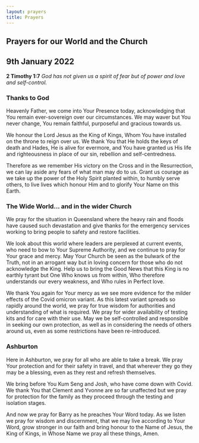 ```yaml
---
layout: prayers
title: Prayers
---
```

## Prayers for our World and the Church

## 9th January 2022

__2 Timothy 1:7__ 
_God has not given us a spirit of fear but of power and love and self-control._

### Thanks to God
Heavenly Father, we come into Your Presence today, acknowledging that You remain ever-sovereign over our circumstances. We may waver but You never change, You remain faithful, purposeful and gracious towards us.

We honour the Lord Jesus as the King of Kings, Whom You have installed on the throne to reign over us. We thank You that He holds the keys of death and Hades, He is alive for evermore, and You have granted us His life and righteousness in place of our sin, rebellion and self-centredness.

Therefore as we remember His victory on the Cross and in the Resurrection, we can lay aside any fears of what man may do to us. Grant us courage as we take up the power of the Holy Spirit planted within, to humbly serve others, to live lives which honour Him and to glorify Your Name on this Earth.

### The Wide World... and in the wider Church
We pray for the situation in Queensland where the heavy rain and floods have caused such devastation and give thanks for the emergency services working to bring people to safety and restore facilities.

We look about this world where leaders are perplexed at current events, who need to bow to Your Supreme Authority, and we continue to pray for Your grace and mercy. May Your Church be seen as the bulwark of the Truth, not in an arrogant way but in loving concern for those who do not acknowledge the King. Help us to bring the Good News that this King is no earthly tyrant but One Who knows us from within, Who therefore understands our every weakness, and Who rules in Perfect love.

We thank You again for Your mercy as we see more evidence for the milder effects of the Covid omicron variant. As this latest variant spreads so rapidly around the world, we pray for true wisdom for authorities and understanding of what is required. We pray for wider availability of testing kits and for care with their use. May we be self-controlled and responsible in seeking our own protection, as well as in considering the needs of others around us, even as some restrictions have been re-introduced.

### Ashburton
Here in Ashburton, we pray for all who are able to take a break. We pray Your protection and for their safety in travel, and that wherever they go they may be a blessing, even as they rest and refresh themselves.

We bring before You Kum Seng and Josh, who have come down with Covid. We thank You that Clement and Yvonne are so far unaffected but we pray for protection for the family as they proceed through the testing and isolation stages.

And now we pray for Barry as he preaches Your Word today. As we listen we pray for wisdom and discernment, that we may live according to Your Word, grow stronger in our faith and bring honour to the Name of Jesus, the King of Kings, in Whose Name we pray all these things, Amen.
